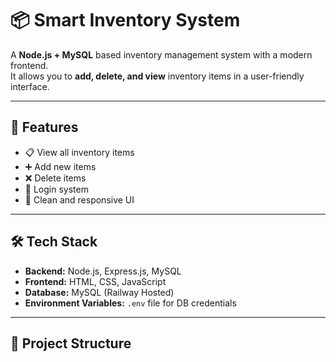 # 📦 Smart Inventory System

A **Node.js + MySQL** based inventory management system with a modern frontend.  
It allows you to **add, delete, and view** inventory items in a user-friendly interface.

---

## 🚀 Features
- 📋 View all inventory items
- ➕ Add new items
- ❌ Delete items
- 🔐 Login system
- 🎨 Clean and responsive UI

---

## 🛠 Tech Stack
- **Backend:** Node.js, Express.js, MySQL
- **Frontend:** HTML, CSS, JavaScript
- **Database:** MySQL (Railway Hosted)
- **Environment Variables:** `.env` file for DB credentials

---

## 📂 Project Structure
